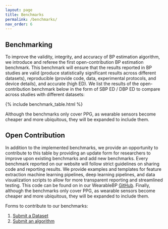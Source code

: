```yaml
---
layout: page
title: Benchmarks
permalink: /benchmarks/
nav_order: 6
---
```


<h2> Benchmarking </h2>

To improve the validity, integrity, and accuracy of BP estimation algorithm, we introduce and referee the first open-contribution BP estimation benchmark. This benchmark will ensure that the results reported in BP studies are valid (produce statistically significant results across different datasets), reproducible (provide code, data, experimental protocols, and device details), and accurate (high ED). We list the results of the open-contribution benchmark below in the form of SBP ED / DBP ED to compare across studies with different datasets:

{% include benchmark_table.html %}

Although the benchmarks only cover PPG, as wearable sensors become cheaper and more ubiquitous, they will be expanded to include them.

<h2> Open Contribution</h2>

In addition to the implemented benchmarks, we provide an opportunity to contribute to this table by providing an update form for researchers to improve upon existing benchmarks and add new benchmarks. Every benchmark reported on our website will follow strict guidelines on sharing code and reporting results. We provide examples and templates for feature extraction machine learning pipelines, deep learning pipelines, and data visualization scripts to allow for more transparent reporting and streamlined testing. This code can be found on in our WearableBP [GitHub](https://wearablebp.github.io). Finally, although the benchmarks only cover PPG, as wearable sensors become cheaper and more ubiquitous, they will be expanded to include them.

Forms to contribute to our benchmarks:
1. [Submit a Dataset](https://forms.gle/XeP3udcv72vfkrGM6)
2. [Submit an algorithm](https://forms.gle/YG19pWmvvradVVaS8)
